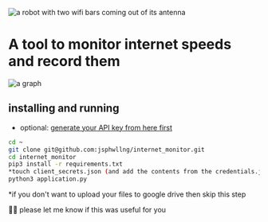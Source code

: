 ![a robot with two wifi bars coming out of its antenna](https://raw.githubusercontent.com/jsphwllng/internet_monitor/master/image/internet_monitor.png "roboto")
# A tool to monitor internet speeds and record them

![a graph](./image/2020-10-21_graph.jpg "graph")

## installing and running
* optional:
  [generate your API key from here first](https://developers.google.com/drive/api/v3/quickstart/python#step_1_turn_on_the)

```bash
cd ~
git clone git@github.com:jsphwllng/internet_monitor.git
cd internet_monitor
pip3 install -r requirements.txt
*touch client_secrets.json (and add the contents from the credentials.json)
python3 application.py
```
*if you don't want to upload your files to google drive then skip this step

🤖📶 please let me know if this was useful for you
